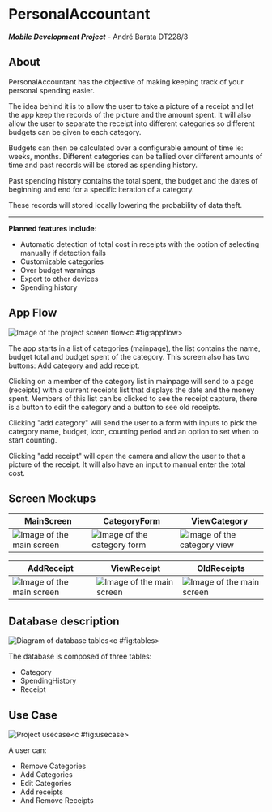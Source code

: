 # PersonalAccountant
**_Mobile Development Project_** - André Barata DT228/3


<!--c **Project github:** github.com/andreRBarata/PersonalAccountant -->


## About
PersonalAccountant has the objective of making keeping track of your personal spending easier.

The idea behind it is to allow the user to take a picture of a receipt and let the app keep the records of the picture and the amount spent. It will also allow the user to separate the receipt into different categories so different budgets can be given to each category.

Budgets can then be calculated over a configurable amount of time ie: weeks, months. Different categories can be tallied over different amounts of time and past records will be stored as spending history.

Past spending history contains the total spent, the budget and the dates of beginning and end for a specific iteration of a category.

These records will stored locally lowering the probability of data theft.

---


**Planned features include:**

* Automatic detection of total cost in receipts
with the option of selecting manually if detection fails
* Customizable categories
* Over budget warnings
* Export to other devices
* Spending history


<!--c \clearpage -->


## App Flow

![Image of the project screen flow](README_images/AppFlow.png)<c #fig:appflow>

The app starts in a list of categories (mainpage), the list contains the name, budget total and budget spent of the category. This screen also has two buttons: Add category and add receipt.

Clicking on a member of the category list in mainpage will send to a page (receipts) with a current receipts list that displays the date and the money spent. Members of this list can be clicked to see the receipt capture, there is a button to edit the category and a button to see old receipts.

Clicking "add category" will send the user to a form with inputs to pick the category name, budget, icon, counting period and an option to set when to start counting.

Clicking "add receipt" will open the camera and allow the user to that a picture of the receipt. It will also have an input to manual enter the total cost.

<!--c \clearpage -->

## Screen Mockups

__MainScreen__ | __CategoryForm__ | __ViewCategory__
---------------|------------------|------------------
![Image of the main screen](README_images/MainScreen.png) | ![Image of the category form](README_images/CategoryForm.png) | ![Image of the category view](README_images/ViewCategory.png)

__AddReceipt__ | __ViewReceipt__ | __OldReceipts__
---------------|-----------------|----------------
![Image of the main screen](README_images/AddReceipt.png) | ![Image of the main screen](README_images/ViewReceipt.png) | ![Image of the main screen](README_images/AddReceipt.png)

<!--c \clearpage -->

## Database description

![Diagram of database tables](README_images/PersonalAccountant.png)<c #fig:tables>


The database is composed of three tables:

* Category
* SpendingHistory
* Receipt

<!--c \clearpage  -->

## Use Case

![Project usecase](README_images/UseCase.png)<c #fig:usecase>

A user can:

* Remove Categories
* Add Categories
* Edit Categories
* Add receipts
* And Remove Receipts

<!--c \clearpage -->
